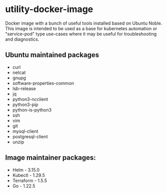 # utility-docker-image
Docker image with a bunch of useful tools installed based on Ubuntu Noble. This image is intended to be used as a base for kubernetes automation or "service-pod" type use-cases where it may be useful for troubleshooting and diagnostics.

## Ubuntu maintained packages

- curl 
- netcat 
- gnupg 
- software-properties-common 
- lsb-release
- jq 
- python3-ncclient 
- python3-pip 
- python-is-python3 
- ssh 
- vim 
- git 
- mysql-client 
- postgresql-client  
- unzip 

## Image maintainer packages:

- Helm - 3.15.0
- Kubectl - 1.29.5
- Terraform - 1.5.5
- Go - 1.22.5

